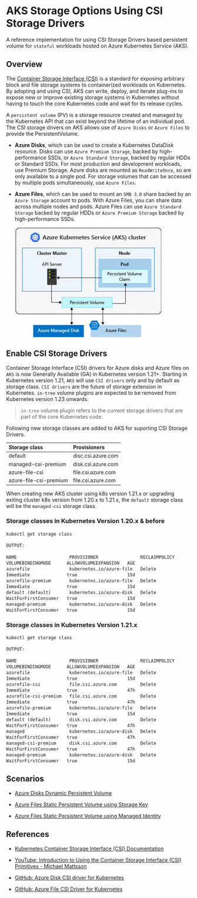 # AKS Storage Options Using CSI Storage Drivers

A reference implementation for using CSI Storage Drivers based persistent volume for `stateful` workloads hosted on Azure Kubernetes Service (AKS).

## Overview

The [Container Storage Interface (CSI)](https://kubernetes-csi.github.io/docs/) is a standard for exposing arbitrary block and file storage systems to containerized workloads on Kubernetes. By adopting and using CSI, AKS can write, deploy, and iterate plug-ins to expose new or improve existing storage systems in Kubernetes without having to touch the core Kubernetes code and wait for its release cycles.

A `persistent volume` (PV) is a storage resource created and managed by the Kubernetes API that can exist beyond the lifetime of an individual pod. The CSI storage drivers on AKS allows use of `Azure Disks` or `Azure Files` to provide the PersistentVolume.

- **Azure Disks**, which can be used to create a Kubernetes DataDisk resource. Disks can use `Azure Premium Storage`, backed by high-performance SSDs, or `Azure Standard Storage`, backed by regular HDDs or Standard SSDs. For most production and development workloads, use Premium Storage. Azure disks are mounted as `ReadWriteOnce`, so are only available to a single pod. For storage volumes that can be accessed by multiple pods simultaneously, use `Azure Files`.
- **Azure Files**, which can be used to mount an `SMB 3.0` share backed by an `Azure Storage` account to pods. With Azure Files, you can share data across multiple nodes and pods. Azure Files can use `Azure Standard Storage` backed by regular HDDs or `Azure Premium Storage` backed by high-performance SSDs.

    ![AKS Storage Options](/docs/images/aks-storage-options.png)


## Enable CSI Storage Drivers

Container Storage Interface (CSI) drivers for Azure disks and Azure files on `AKS` is now Generally Available (GA) in Kubernetes version 1.21+. Starting in Kubernetes version 1.21, `AKS` will use `CSI drivers` only and by default as storage class. `CSI drivers` are the future of storage extension in Kubernetes. `in-tree` volume plugins are expected to be removed from Kubernetes version 1.23 onwards. 

> `in-tree` volume plugin refers to the current storage drivers that are part of the core Kubernetes code.

Following new storage classes are added to AKS for suporting CSI Storage Drivers.

| **Storage class**         | **Provisioners**          |
|:--------------------------|:--------------------------|
| default                   | disc.csi.azure.com        |
| managed-csi-premium       | disk.csi.azure.com        |
| azure-file-csi            | file.csi.azure.com        |
| azure-file-csi-premium    | file.csi.azure.com        |

When creating new AKS cluster using k8s version 1.21.x or upgrading exiting cluster k8s version from 1.20.x to 1.21.x, the `default` storage class will be the `managed-csi` storage class.

### Storage classes in Kubernetes Version 1.20.x & before

```sh
kubectl get storage class
```

```
OUTPUT:

NAME                    PROVISIONER                RECLAIMPOLICY   VOLUMEBINDINGMODE      ALLOWVOLUMEEXPANSION   AGE
azurefile               kubernetes.io/azure-file   Delete          Immediate              true                   15d
azurefile-premium       kubernetes.io/azure-file   Delete          Immediate              true                   15d
default (default)       kubernetes.io/azure-disk   Delete          WaitForFirstConsumer   true                   15d
managed-premium         kubernetes.io/azure-disk   Delete          WaitForFirstConsumer   true                   15d
```

### Storage classes in Kubernetes Version 1.21.x

```sh
kubectl get storage class
```

```
OUTPUT:

NAME                    PROVISIONER                RECLAIMPOLICY   VOLUMEBINDINGMODE      ALLOWVOLUMEEXPANSION   AGE
azurefile               kubernetes.io/azure-file   Delete          Immediate              true                   15d
azurefile-csi           file.csi.azure.com         Delete          Immediate              true                   47h
azurefile-csi-premium   file.csi.azure.com         Delete          Immediate              true                   47h
azurefile-premium       kubernetes.io/azure-file   Delete          Immediate              true                   15d
default (default)       disk.csi.azure.com         Delete          WaitForFirstConsumer   true                   47h
managed                 kubernetes.io/azure-disk   Delete          WaitForFirstConsumer   true                   47h
managed-csi-premium     disk.csi.azure.com         Delete          WaitForFirstConsumer   true                   47h
managed-premium         kubernetes.io/azure-disk   Delete          WaitForFirstConsumer   true                   15d
```

## Scenarios

- [Azure Disks Dynamic Persistent Volume](docs/azure-disks-dynamic-volume.md)

- [Azure Files Static Persistent Volume using Storage Key](docs/azure-files-static-volume-storage-key.md)

- [Azure Files Static Persistent Volume using Managed Identity](docs/azure-files-static-volume-managed-identity.md)


## References

- [Kubernetes Container Storage Interface (CSI) Documentation](https://kubernetes-csi.github.io/docs/)

- [YouTube: Introduction to Using the Container Storage Interface (CSI) Primitives - Michael Mattsson](https://youtu.be/AnfAd6goq-o)

- [GitHub: Azure Disk CSI driver for Kubernetes](https://github.com/kubernetes-sigs/azuredisk-csi-driver)

- [GitHub: Azure File CSI Driver for Kubernetes](https://github.com/kubernetes-sigs/azurefile-csi-driver)
